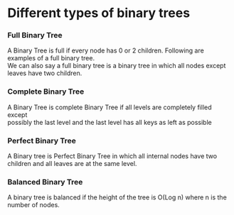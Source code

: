 # Different types of binary trees
### Full Binary Tree 
A Binary Tree is full if every node has 0 or 2 children. Following are examples of a full binary tree.   
We can also say a full binary tree is a binary tree in which all nodes except leaves have two children.

### Complete Binary Tree
A Binary Tree is complete Binary Tree if all levels are completely filled except   
possibly the last level and the last level has all keys as left as possible

### Perfect Binary Tree 
A Binary tree is Perfect Binary Tree in which all internal nodes have two children and all leaves are at the same level.

### Balanced Binary Tree
A binary tree is balanced if the height of the tree is O(Log n) where n is the number of nodes.

